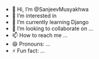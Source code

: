 - 👋 Hi, I’m @SanjeevMusyakhwa
- 👀 I’m interested in 
- 🌱 I’m currently learning Django
- 💞️ I’m looking to collaborate on ...
- 📫 How to reach me ...
- 😄 Pronouns: ...
- ⚡ Fun fact: ...

<!---
SanjeevMusyakhwa/SanjeevMusyakhwa is a ✨ special ✨ repository because its `README.md` (this file) appears on your GitHub profile.
You can click the Preview link to take a look at your changes.
--->
